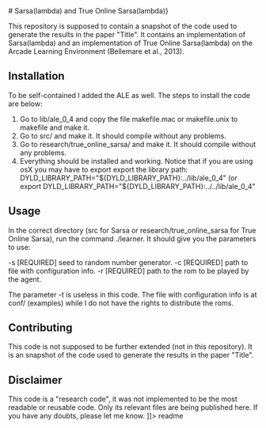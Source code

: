 <snippet>
  <content>
# Sarsa(lambda) and True Online Sarsa(lambda)}

This repository is supposed to contain a snapshot of the code used to generate the results in the paper "Title". It contains an implementation of Sarsa(lambda) and an implementation of True Online Sarsa(lambda) on the Arcade Learning Environment (Bellemare et al., 2013).

## Installation

To be self-contained I added the ALE as well. The steps to install the code are below:

1. Go to lib/ale_0_4 and copy the file makefile.mac or makefile.unix to makefile and make it.
2. Go to src/ and make it. It should compile without any problems.
3. Go to research/true_online_sarsa/ and make it. It should compile without any problems.
4. Everything should be installed and working. Notice that if you are using osX you may have to export export the library path: DYLD_LIBRARY_PATH="${DYLD_LIBRARY_PATH}:../lib/ale_0_4" (or export DYLD_LIBRARY_PATH="${DYLD_LIBRARY_PATH}:../../lib/ale_0_4"

## Usage

In the correct directory (src for Sarsa or research/true_online_sarsa for True Online Sarsa), run the command ./learner. It should give you the parameters to use:

   -s     [REQUIRED] seed to random number generator.
   -c     [REQUIRED] path to file with configuration info.
   -r     [REQUIRED] path to the rom to be played by the agent.

The parameter -t is useless in this code. The file with configuration info is at conf/ (examples) while I do not have the rights to distribute the roms.

## Contributing

This code is not supposed to be further extended (not in this repository). It is an snapshot of the code used to generate the results in the paper "Title".

## Disclaimer

This code is a "research code", it was not implemented to be the most readable or reusable code. Only its relevant files are being published here. If you have any doubts, please let me know.
]]></content>
  <tabTrigger>readme</tabTrigger>
</snippet>
